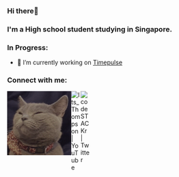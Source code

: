 <link
            href="https://maxcdn.bootstrapcdn.com/bootstrap/4.1.3/css/bootstrap.min.css"
            rel="stylesheet"
        />

### Hi there👋

### I'm a High school student studying in Singapore.

### In Progress:

-   🔭 I’m currently working on [Timepulse](https://github.com/itsthompson/timepulse)

### Connect with me:

<a href="https://github.com/ItsThompson"><img align="left" width="150" height="150" src="https://github.com/ItsThompson/ItsThompson/blob/master/Profile%20Picture%20GIF.gif" class="rounded-circle"></a>

[<img align="left" alt="Its_Thompson | YouTube" width="22px" src="https://cdn.jsdelivr.net/npm/simple-icons@v3/icons/youtube.svg" />](https://www.youtube.com/channel/uclekptq5i2yugm9u2tgp4xw)
[<img align="left" alt="codeSTACKr | Twitter" width="22px" src="https://cdn.jsdelivr.net/npm/simple-icons@v3/icons/twitter.svg" />](https://twitter.com/oithompson)

